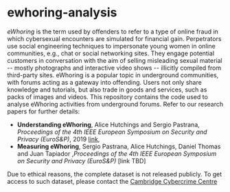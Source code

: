 # ewhoring-analysis

*eWhoring* is the term used by offenders to refer to a type of online fraud in which cybersexual encounters are simulated for financial gain. Perpetrators use social engineering techniques to impersonate young women in online communities, e.g., chat or social networking sites. They engage potential customers in conversation with the aim of selling misleading sexual material -- mostly photographs and interactive video shows -- illicitly compiled from third-party sites. eWhoring is a popular topic in underground communities, with forums acting as a gateway into offending. Users not only share knowledge and tutorials, but also trade in goods and services, such as packs of images and videos.  This repository contains the code used to analyse eWhoring activities from underground forums. Refer to our research papers for further details:
- **Understanding eWhoring**, Alice Hutchings and Sergio Pastrana, *Proceedings of the 4th IEEE European Symposium on Security and Privacy (EuroS&P)*, 2019 [link](https://www.cl.cam.ac.uk/~sp849/files/Understanding_eWhoring.pdf),
- **Measuring eWhoring**, Sergio Pastrana, Alice Hutchings, Daniel Thomas and Juan Tapiador ,*Proceedings of the 4th IEEE European Symposium on Security and Privacy (EuroS&P)* [link TBD]

Due to ethical reasons, the complete dataset is not released publicly. To get access to such dataset, please contact the [Cambridge Cybercrime Centre](https://www.cambridgecybercrime.uk)
